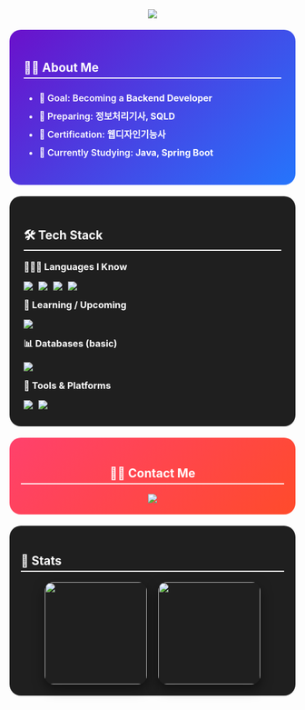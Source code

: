 <div align="center">
  <img src="https://capsule-render.vercel.app/api?type=waving&color=gradient&height=240&text=Welcome%20to%20nmhyrhn's%20GitHub!&animation=twinkling&fontColor=ffffff&fontSize=40" />
</div>

<!-- About Me -->
<div style="background: linear-gradient(135deg, #6a11cb 0%, #2575fc 100%); border-radius:20px; padding:25px; margin:20px 0; color:white; transition: transform 0.3s;" onmouseover="this.style.transform='scale(1.05)'" onmouseout="this.style.transform='scale(1)'">
  <h2 style="border-bottom:2px solid white; padding-bottom:5px;"> 👩‍💻 About Me </h2>
  <ul style="font-weight:600; font-size:16px; line-height:2;">
    <li> 🎯 Goal: Becoming a <b>Backend Developer</b> </li>
    <li> 📖 Preparing: <b>정보처리기사, SQLD</b> </li>
    <li> 🏅 Certification: <b>웹디자인기능사</b> </li>
    <li> 🌱 Currently Studying: <b>Java, Spring Boot</b> </li>
  </ul>
</div>

<!-- Tech Stack -->
<div style="background:#1f1f1f; border-radius:20px; padding:25px; margin:20px 0; color:white;">
  <h2 style="border-bottom:2px solid #ffffff; padding-bottom:5px;">🛠️ Tech Stack</h2>

  <!-- Languages I Know -->
  <h3 style="margin-top:15px;">👩🏻‍💻 Languages I Know</h3>
  <div style="display:flex; flex-wrap:wrap; gap:10px; margin-bottom:15px;">
    <img src="https://img.shields.io/badge/Java-007396?style=flat-square&logo=Java&logoColor=white"
         style="transition: transform 0.3s, box-shadow 0.3s;" 
         onmouseover="this.style.transform='scale(1.2)'; this.style.boxShadow='0px 8px 20px rgba(0,0,0,0.5)'" 
         onmouseout="this.style.transform='scale(1)'; this.style.boxShadow='none'" />
    <img src="https://img.shields.io/badge/HTML5-E34F26?style=flat-square&logo=HTML5&logoColor=white"
         style="transition: transform 0.3s, box-shadow 0.3s;" 
         onmouseover="this.style.transform='scale(1.2)'; this.style.boxShadow='0px 8px 20px rgba(0,0,0,0.5)'" 
         onmouseout="this.style.transform='scale(1)'; this.style.boxShadow='none'" />
    <img src="https://img.shields.io/badge/CSS3-1572B6?style=flat-square&logo=CSS3&logoColor=white"
         style="transition: transform 0.3s, box-shadow 0.3s;" 
         onmouseover="this.style.transform='scale(1.2)'; this.style.boxShadow='0px 8px 20px rgba(0,0,0,0.5)'" 
         onmouseout="this.style.transform='scale(1)'; this.style.boxShadow='none'" />
    <img src="https://img.shields.io/badge/JavaScript-F7DF1E?style=flat-square&logo=JavaScript&logoColor=black"
         style="transition: transform 0.3s, box-shadow 0.3s;" 
         onmouseover="this.style.transform='scale(1.2)'; this.style.boxShadow='0px 8px 20px rgba(0,0,0,0.5)'" 
         onmouseout="this.style.transform='scale(1)'; this.style.boxShadow='none'" />
  </div>

  <!-- Learning -->
  <h3 style="margin-top:15px;">🌱 Learning / Upcoming</h3>
  <div style="display:flex; flex-wrap:wrap; gap:10px; margin-bottom:15px;">
    <img src="https://img.shields.io/badge/Spring%20Boot-6DB33F?style=flat-square&logo=springboot&logoColor=white"
         style="transition: transform 0.3s, box-shadow 0.3s;" 
         onmouseover="this.style.transform='scale(1.2)'; this.style.boxShadow='0px 8px 20px rgba(0,0,0,0.5)'" 
         onmouseout="this.style.transform='scale(1)'; this.style.boxShadow='none'" />
  </div>

  <!-- Databases -->
  <h3 style="margin-top:15px;">📊 Databases (basic)</h3>
  <div style="display:flex; flex-wrap:wrap; gap:10px; margin-bottom:15px;">
    <img src="https://img.shields.io/badge/MySQL-4479A1?style=flat-square&logo=mysql&logoColor=white"
         style="transition: transform 0.3s, box-shadow 0.3s;" 
         onmouseover="this.style.transform='scale(1.2)'; this.style.boxShadow='0px 8px 20px rgba(0,0,0,0.5)'" 
         onmouseout="this.style.transform='scale(1)'; this.style.boxShadow='none'" />
  </div>

  <!-- Tools -->
  <h3 style="margin-top:15px;">🧭 Tools & Platforms</h3>
  <div style="display:flex; flex-wrap:wrap; gap:10px; margin-bottom:5px;">
    <img src="https://img.shields.io/badge/Git-F05032?style=flat-square&logo=Git&logoColor=white"
         style="transition: transform 0.3s, box-shadow 0.3s;" 
         onmouseover="this.style.transform='scale(1.2)'; this.style.boxShadow='0px 8px 20px rgba(0,0,0,0.5)'" 
         onmouseout="this.style.transform='scale(1)'; this.style.boxShadow='none'" />
    <img src="https://img.shields.io/badge/GitHub-181717?style=flat-square&logo=GitHub&logoColor=white"
         style="transition: transform 0.3s, box-shadow 0.3s;" 
         onmouseover="this.style.transform='scale(1.2)'; this.style.boxShadow='0px 8px 20px rgba(0,0,0,0.5)'" 
         onmouseout="this.style.transform='scale(1)'; this.style.boxShadow='none'" />
  </div>
</div>


<!-- Contact Me -->
<div style="background: linear-gradient(135deg, #ff416c 0%, #ff4b2b 100%); border-radius:20px; padding:20px; margin:20px 0; color:white; text-align:center; transition: transform 0.3s;" onmouseover="this.style.transform='scale(1.05)'" onmouseout="this.style.transform='scale(1)'">
  <h2 style="border-bottom:2px solid white; padding-bottom:5px;"> 🧑‍💻 Contact Me </h2>
  <a href="mailto:gbs06193@gmail.com">
    <img src="https://img.shields.io/badge/Gmail-EA4335?style=flat-square&logo=Gmail&logoColor=white">
  </a>
</div>

<!-- Stats -->
<div style="background:#1f1f1f; border-radius:20px; padding:20px; margin:20px 0;">
  <h2 style="border-bottom:2px solid #ffffff; color:white; padding-bottom:5px;"> 🏅 Stats </h2>
  <div style="display:flex; gap:20px; flex-wrap:wrap; justify-content:center; margin-top:10px;">
    <img src="https://github-readme-stats.vercel.app/api?username=nmhyrhn&show_icons=true&bg_color=1f1f1f&title_color=ffffff&text_color=ffffff" height="180px" style="box-shadow:0px 8px 20px rgba(0,0,0,0.5); border-radius:15px; transition: transform 0.3s;" onmouseover="this.style.transform='scale(1.05)'" onmouseout="this.style.transform='scale(1)'" />
    <img src="https://github-readme-stats.vercel.app/api/top-langs/?username=nmhyrhn&layout=compact&bg_color=1f1f1f&title_color=ffffff&text_color=ffffff" height="180px" style="box-shadow:0px 8px 20px rgba(0,0,0,0.5); border-radius:15px; transition: transform 0.3s;" onmouseover="this.style.transform='scale(1.05)'" onmouseout="this.style.transform='scale(1)'" />
  </div>
</div>

